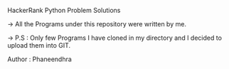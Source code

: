 HackerRank Python Problem Solutions


  -> All the Programs under this repository were written by me.

  -> P.S : Only few Programs I have cloned in my directory and I decided to upload them into GIT.

Author : Phaneendhra
